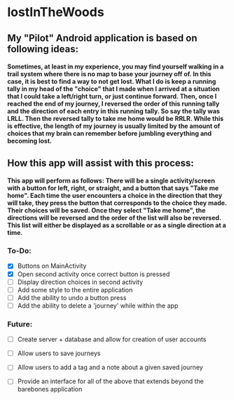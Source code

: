# lostInTheWoods
## My "Pilot" Android application is based on following ideas: 
#### Sometimes, at least in my experience, you may find yourself walking in a trail system where there is no map to base your journey off of. In this case, it is best to find a way to not get lost. What I do is keep a running tally in my head of the "choice" that I made when I arrived at a situation that I could take a left/right turn, or just continue forward. Then, once I reached the end of my journey, I reversed the order of this running tally and the direction of each entry in this running tally. So say the tally was LRLL. Then the reversed tally to take me home would be RRLR. While this is effective, the length of my journey is usually limited by the amount of choices that my brain can remember before jumbling everything and becoming lost. 
## How this app will assist with this process: 
#### This app will perform as follows: There will be a single activity/screen with a button for left, right, or straight, and a button that says "Take me home". Each time the user encounters a choice in the direction that they will take, they press the button that corresponds to the choice they made. Their choices will be saved. Once they select "Take me home", the directions will be reversed and the order of the list will also be reversed. This list will either be displayed as a scrollable or as a single direction at a time. 

### To-Do:
- [x] Buttons on MainActivity
- [x] Open second activity once correct button is pressed
- [ ] Display direction choices in second activity
- [ ] Add some style to the entire application
- [ ] Add the ability to undo a button press
- [ ] Add the ability to delete a 'journey' while within the app
### Future: 
- [ ] Create server + database and allow for creation of user accounts
- [ ] Allow users to save journeys
- [ ] Allow users to add a tag and a note about a given saved journey
- [ ] Provide an interface for all of the above that extends beyond the barebones application

